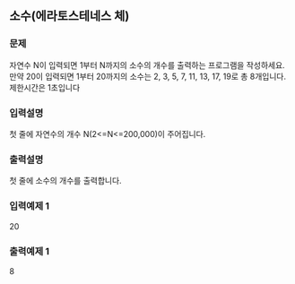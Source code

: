 ## 소수(에라토스테네스 체)
### 문제
자연수 N이 입력되면 1부터 N까지의 소수의 개수를 출력하는 프로그램을 작성하세요. 
만약 20이 입력되면 1부터 20까지의 소수는 2, 3, 5, 7, 11, 13, 17, 19로 총 8개입니다.<br>
제한시간은 1초입니다
### 입력설명
첫 줄에 자연수의 개수 N(2<=N<=200,000)이 주어집니다.
### 출력설명
첫 줄에 소수의 개수를 출력합니다.
### 입력예제 1                                   
20
### 출력예제 1
 8
